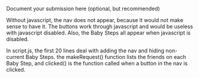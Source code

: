 Document your submission here (optional, but recommended)

Without javascript, the nav does not appear, because it would not make sense to have it.  The buttons work through javascript and would be useless with javascript disabled.  Also, the Baby Steps all appear when javascript is disabled.

In script.js, the first 20 lines deal with adding the nav and hiding non-current Baby Steps.  the makeRequest() function lists the friends on each Baby Step, and clicked() is the function called when a button in the nav is clicked.
